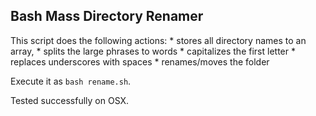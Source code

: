 ## Bash Mass Directory Renamer

 This script does the following actions:
    * stores all directory names to an array,
    * splits the large phrases to words
    * capitalizes the first letter
    * replaces underscores with spaces
    * renames/moves the folder

  Execute it as `bash rename.sh`.

  Tested successfully on OSX.
